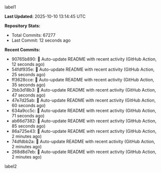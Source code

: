 
label1 
<!-- ACTIVITY_START -->
**Last Updated:** 2025-10-10 13:14:45 UTC

**Repository Stats:**
- Total Commits: 67277
- Last Commit: 12 seconds ago

**Recent Commits:**
- 90765b890: 🤖 Auto-update README with recent activity (GitHub Action, 12 seconds ago)
- 54fdf935e: 🤖 Auto-update README with recent activity (GitHub Action, 25 seconds ago)
- ff3628cce: 🤖 Auto-update README with recent activity (GitHub Action, 35 seconds ago)
- 2bb3d18b3: 🤖 Auto-update README with recent activity (GitHub Action, 47 seconds ago)
- 47e7d25ab: 🤖 Auto-update README with recent activity (GitHub Action, 60 seconds ago)
- 634a9cc5c: 🤖 Auto-update README with recent activity (GitHub Action, 71 seconds ago)
- ab66d7382: 🤖 Auto-update README with recent activity (GitHub Action, 85 seconds ago)
- 86a725e43: 🤖 Auto-update README with recent activity (GitHub Action, 2 minutes ago)
- 74dfdbb2a: 🤖 Auto-update README with recent activity (GitHub Action, 2 minutes ago)
- 268d8d7eb: 🤖 Auto-update README with recent activity (GitHub Action, 2 minutes ago)
<!-- ACTIVITY_END -->

label2
